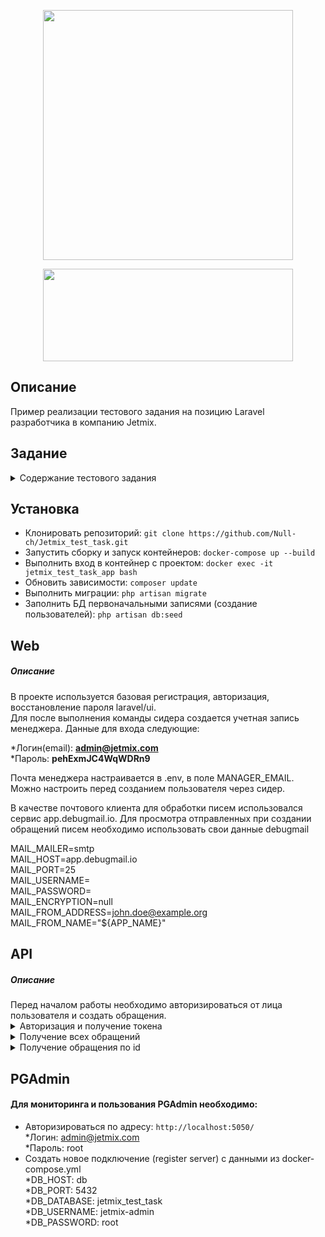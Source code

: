 <p align="center"><a href="https://laravel.com" target="_blank"><img src="https://raw.githubusercontent.com/laravel/art/master/logo-lockup/5%20SVG/2%20CMYK/1%20Full%20Color/laravel-logolockup-cmyk-red.svg" width="400"></a></p>
<p align="center"><img src="https://github.com/Null-ch/Jetmix_test_task/assets/65172872/a1bd0bb1-25ce-4fed-bef3-8db48af30605" width="400" height="148"></p>

## Описание
Пример реализации тестового задания на позицию Laravel разработчика в компанию Jetmix.

## Задание
<details>
<summary> Содержание тестового задания </summary>
<img src="https://github.com/Null-ch/Jetmix_test_task/assets/65172872/23ea1ced-20b1-4cf4-9a14-7f41537cf2d2">
</details>

## Установка
 - Клонировать репозиторий: `git clone https://github.com/Null-ch/Jetmix_test_task.git`
 - Запустить сборку и запуск контейнеров: `docker-compose up --build`
 - Выполнить вход в контейнер с проектом: `docker exec -it jetmix_test_task_app bash`
 - Обновить зависимости: `composer update`
 - Выполнить миграции: `php artisan migrate`
 - Заполнить БД первоначальными записями (создание пользователей): `php artisan db:seed`

## Web
<h5><b>Описание</b></h5>
В проекте используется базовая регистрация, авторизация, восстановление пароля laravel/ui.<br>
Для после выполнения команды сидера создается учетная запись менеджера. Данные для входа следующие:<br>

*Логин(email): <b> admin@jetmix.com </b> <br>
*Пароль: <b> pehExmJC4WqWDRn9 </b> <br>

Почта менеджера настраивается в .env, в поле MANAGER_EMAIL. Можно настроить перед созданием пользователя через сидер.<br>

В качестве почтового клиента для обработки писем использовался сервис app.debugmail.io. Для просмотра отправленных при создании обращений писем необходимо использовать свои данные debugmail<br>

MAIL_MAILER=smtp<br>
MAIL_HOST=app.debugmail.io<br>
MAIL_PORT=25<br>
MAIL_USERNAME=<br>
MAIL_PASSWORD=<br>
MAIL_ENCRYPTION=null<br>
MAIL_FROM_ADDRESS=john.doe@example.org<br>
MAIL_FROM_NAME="${APP_NAME}"<br>

## API
<h5><b>Описание</b></h5>
Перед началом работы необходимо авторизироваться от лица пользователя и создать обращения.<br>

<details>
<summary> Авторизация и получение токена </summary>
    -Роут: `http://localhost:8076/api/v1/login`<br>
    -Тип запроса: `POST`<br>
    -Данные для передачи в теле: email, password<br>
    <h5>Результат:</h5>
    <img src="https://github.com/Null-ch/Jetmix_test_task/assets/65172872/04de488c-6a64-473f-bab7-bf25a84995c7">
</details>

<details>
<summary> Получение всех обращений </summary>
    -Роут: `http://localhost:8076/api/v1/appeal`<br>
    -Тип запроса: `GET`<br>
    <h5>Результат:</h5>
    <img src="https://github.com/Null-ch/Jetmix_test_task/assets/65172872/88495304-d6be-4161-865e-aa38b7338f19">
</details>

<details>
<summary> Получение обращения по id </summary>
    -Роут: `http://localhost:8076/api/v1/appeal/{id}`<br>
    -Тип запроса: `GET`<br>
    -Необходимо вместо {id} передать в запрос id требуемого обращения
    <h5>Результат:</h5>
    <img src="https://github.com/Null-ch/Jetmix_test_task/assets/65172872/13d85d55-7709-4834-a397-c0c7690ca90f">
</details>

## PGAdmin
#### Для мониторинга и пользования PGAdmin необходимо:
 - Авторизироваться по адресу: `http://localhost:5050/`
   <br>
   *Логин: admin@jetmix.com
   <br>
   *Пароль: root
   <br>
 - Создать новое подключение (register server) с данными из docker-compose.yml
   <br>
   *DB_HOST: db
   <br>
   *DB_PORT: 5432
   <br>
   *DB_DATABASE: jetmix_test_task
   <br>
   *DB_USERNAME: jetmix-admin
   <br>
   *DB_PASSWORD: root
   <br>
